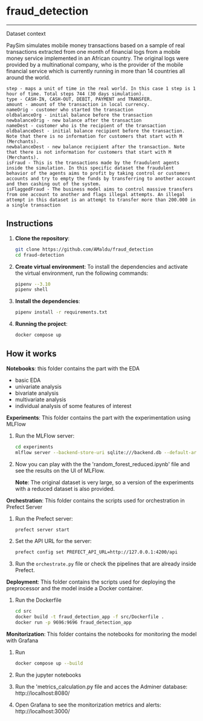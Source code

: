 fraud_detection
==============================


--------
Dataset context

PaySim simulates mobile money transactions based on a sample of real transactions extracted from one month of financial logs from a mobile money service implemented in an African country. The original logs were provided by a multinational company, who is the provider of the mobile financial service which is currently running in more than 14 countries all around the world.

    step - maps a unit of time in the real world. In this case 1 step is 1 hour of time. Total steps 744 (30 days simulation).
    type - CASH-IN, CASH-OUT, DEBIT, PAYMENT and TRANSFER.
    amount - amount of the transaction in local currency.
    nameOrig - customer who started the transaction
    oldbalanceOrg - initial balance before the transaction
    newbalanceOrig - new balance after the transaction
    nameDest - customer who is the recipient of the transaction
    oldbalanceDest - initial balance recipient before the transaction. Note that there is no information for customers that start with M (Merchants).
    newbalanceDest - new balance recipient after the transaction. Note that there is not information for customers that start with M (Merchants).
    isFraud - This is the transactions made by the fraudulent agents inside the simulation. In this specific dataset the fraudulent behavior of the agents aims to profit by taking control or customers accounts and try to empty the funds by transferring to another account and then cashing out of the system.
    isFlaggedFraud - The business model aims to control massive transfers from one account to another and flags illegal attempts. An illegal attempt in this dataset is an attempt to transfer more than 200.000 in a single transaction





Instructions
------------

1. **Clone the repository**:
   ```bash
   git clone https://github.com/AMaldu/fraud_detection
   cd fraud-detection


2. **Create virtual environment**: To install the dependencies and activate the virtual environment, run the following commands:
    ```bash
    pipenv --3.10
    pipenv shell

3. **Install the dependencies**:
    ```bash
    pipenv install -r requirements.txt

4. **Running the project**:
    ```bash
    docker compose up


How it works
------------

**Notebooks**: this folder contains the part with the EDA
- basic EDA
- univariate analysis
- bivariate analysis
- multivariate analysis
- individual analysis of some features of interest

**Experiments**: This folder contains the part with the experimentation using MLFlow
1. Run the MLFlow server:
    ```bash
    cd experiments
    mlflow server --backend-store-uri sqlite:///backend.db --default-artifact-root ./artifacts_local
    ```
2. Now you can play with the the 'random_forest_reduced.ipynb' file and see the results on the UI of MLFlow.

   **Note**: The original dataset is very large, so a version of the experiments with a reduced dataset is also provided.

**Orchestration**: This folder contains the scripts used for orchestration in Prefect Server
1. Run the Prefect server:
    ```bash
    prefect server start
    ```
2. Set the API URL for the server:
    ```bash
    prefect config set PREFECT_API_URL=http://127.0.0.1:4200/api
    ```
3. Run the `orchestrate.py` file or check the pipelines that are already inside Prefect.

**Deployment**: This folder contains the scripts used for deploying the preprocessor and the model inside a Docker container.
1. Run the Dockerfile
    ```bash
    cd src
    docker build -t fraud_detection_app -f src/Dockerfile .
    docker run -p 9696:9696 fraud_detection_app
    ```

**Monitorization**: This folder contains the notebooks for monitoring the model with Grafana

1. Run
    ```bash
    docker compose up --build
    ```
2. Run the jupyter notebooks

3. Run the 'metrics_calculation.py file and acces the Adminer database: http://localhost:8080/

4. Open Grafana to see the monitorization metrics and alerts: http://localhost:3000/
